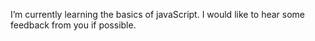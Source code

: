  I’m currently learning the basics of javaScript. I would like to hear some feedback from you if possible. 


<!---
NewbieDevOntheWeb/NewbieDevOntheWeb is a ✨ special ✨ repository because its `README.md` (this file) appears on your GitHub profile.
You can click the Preview link to take a look at your changes.
--->
